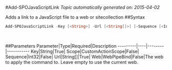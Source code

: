 #Add-SPOJavaScriptLink
*Topic automatically generated on: 2015-04-02*

Adds a link to a JavaScript file to a web or sitecollection
##Syntax
```powershell
Add-SPOJavaScriptLink -Key [<String>] -Url [<String[]>] [-Sequence [<Int32>]] [-Scope [<CustomActionScope>]] [-Web [<WebPipeBind>]]
```
&nbsp;

##Parameters
Parameter|Type|Required|Description
---------|----|--------|-----------
Key|String|True|
Scope|CustomActionScope|False|
Sequence|Int32|False|
Url|String[]|True|
Web|WebPipeBind|False|The web to apply the command to. Leave empty to use the current web.
